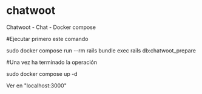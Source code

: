 # chatwoot
Chatwoot - Chat - Docker compose

#Ejecutar primero este comando

sudo docker compose run --rm rails bundle exec rails db:chatwoot_prepare

#Una vez ha terminado la operación 

sudo docker compose up -d

Ver en "localhost:3000"




